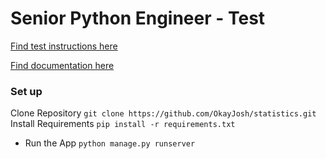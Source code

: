 
# Senior Python Engineer - Test

[Find test instructions here](Jagaad%20_%20Senior%20Python%20Engineer%20-%20Test.pdf)

[Find documentation here](https://documenter.getpostman.com/view/22833562/2s946e9DK3)


### Set up

Clone Repository
`git clone https://github.com/OkayJosh/statistics.git`
Install Requirements
`pip install -r requirements.txt`
* Run the App
`python manage.py runserver`